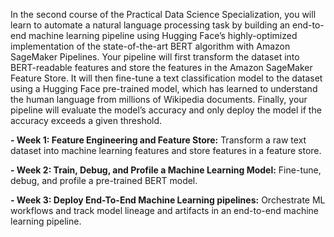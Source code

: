 In the second course of the Practical Data Science Specialization, you will learn to automate a natural language processing task by building an end-to-end machine learning pipeline using Hugging Face’s highly-optimized implementation of the state-of-the-art BERT algorithm with Amazon SageMaker Pipelines. Your pipeline will first transform the dataset into BERT-readable features and store the features in the Amazon SageMaker Feature Store. It will then fine-tune a text classification model to the dataset using a Hugging Face pre-trained model, which has learned to understand the human language from millions of Wikipedia documents. Finally, your pipeline will evaluate the model’s accuracy and only deploy the model if the accuracy exceeds a given threshold.

**- Week 1: Feature Engineering and Feature Store:** Transform a raw text dataset into machine learning features and store features in a feature store.

**- Week 2: Train, Debug, and Profile a Machine Learning Model:** Fine-tune, debug, and profile a pre-trained BERT model.

**- Week 3: Deploy End-To-End Machine Learning pipelines:** Orchestrate ML workflows and track model lineage and artifacts in an end-to-end machine learning pipeline.


